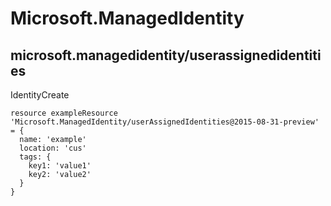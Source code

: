 # Microsoft.ManagedIdentity

## microsoft.managedidentity/userassignedidentities

IdentityCreate
```bicep
resource exampleResource 'Microsoft.ManagedIdentity/userAssignedIdentities@2015-08-31-preview' = {
  name: 'example'
  location: 'cus'
  tags: {
    key1: 'value1'
    key2: 'value2'
  }
}
```
